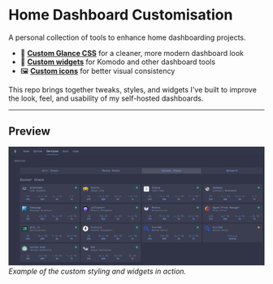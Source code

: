 # Home Dashboard Customisation

A personal collection of tools to enhance home dashboarding projects.

- 🎨 [**Custom Glance CSS**](https://github.com/stonkage/fantastic-broccoli/tree/main/Glance) for a cleaner, more modern dashboard look
- 🧩 [**Custom widgets**](https://github.com/stonkage/fantastic-broccoli/tree/main/Komodo) for Komodo and other dashboard tools
- 🖼️ [**Custom icons**](https://github.com/stonkage/fantastic-broccoli/tree/main/icons) for better visual consistency

This repo brings together tweaks, styles, and widgets I've built to improve the look, feel, and usability of my self-hosted dashboards.

---

## Preview

![Screenshot](https://github.com/stonkage/fantastic-broccoli/blob/main/screenshots/homepage.png)  
*Example of the custom styling and widgets in action.*

